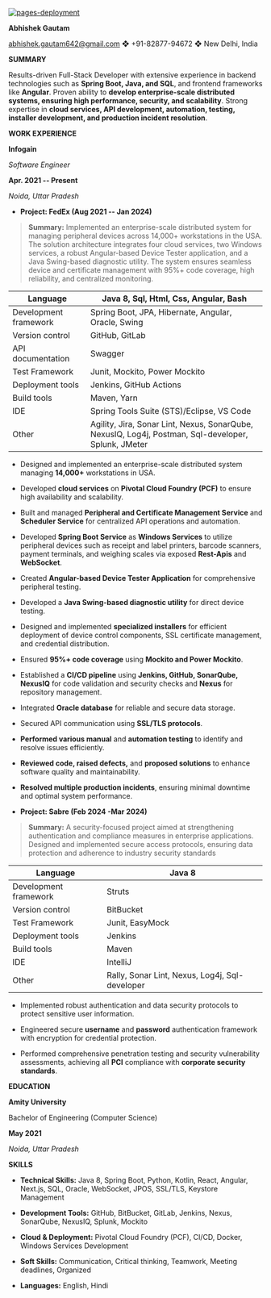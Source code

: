 [![pages-deployment](https://github.com/kehsihba12345/resume/actions/workflows/pages/pages-build-deployment/badge.svg?branch=master)](https://github.com/kehsihba12345/resume/actions/workflows/pages/pages-build-deployment)

**Abhishek Gautam**

abhishek.gautam642@gmail.com ❖ +91-82877-94672 ❖ New Delhi, India

**SUMMARY**

Results-driven Full-Stack Developer with extensive experience in backend
technologies such as **Spring Boot, Java, and SQL**, and frontend
frameworks like **Angular**. Proven ability to **develop
enterprise-scale distributed systems, ensuring high performance,
security, and scalability**. Strong expertise in **cloud services, API
development, automation, testing, installer development, and production
incident resolution**.

**WORK EXPERIENCE**

**Infogain**

*Software Engineer*

**Apr. 2021 -- Present**

*Noida, Uttar Pradesh*

- **Project: FedEx (Aug 2021 -- Jan 2024)**

> **Summary:** Implemented an enterprise-scale distributed system for
> managing peripheral devices across 14,000+ workstations in the USA.
> The solution architecture integrates four cloud services, two Windows
> services, a robust Angular-based Device Tester application, and a Java
> Swing-based diagnostic utility. The system ensures seamless  
> device and certificate management with 95%+ code coverage, high
> reliability, and centralized monitoring.

| Language              | Java 8, Sql, Html, Css, Angular, Bash                                                               |
|-----------------------|-----------------------------------------------------------------------------------------------------|
| Development framework | Spring Boot, JPA, Hibernate, Angular, Oracle, Swing                                                 |
| Version control       | GitHub, GitLab                                                                                      |
| API documentation     | Swagger                                                                                             |
| Test Framework        | Junit, Mockito, Power Mockito                                                                       |
| Deployment tools      | Jenkins, GitHub Actions                                                                             |
| Build tools           | Maven, Yarn                                                                                         |
| IDE                   | Spring Tools Suite (STS)/Eclipse, VS Code                                                           |
| Other                 | Agility, Jira, Sonar Lint, Nexus, SonarQube, NexusIQ, Log4j, Postman, Sql-developer, Splunk, JMeter |

- Designed and implemented an enterprise-scale distributed system managing **14,000+** workstations in USA.

- Developed **cloud services** on **Pivotal Cloud Foundry (PCF)** to ensure high availability and scalability.

- Built and managed **Peripheral and Certificate Management Service**  and **Scheduler Service** for centralized API operations and automation.

- Developed **Spring Boot Service** as **Windows Services** to utilize peripheral devices such as receipt and label printers, barcode scanners, payment terminals, and weighing scales via exposed **Rest-Apis** and **WebSocket**.
  
- Created **Angular-based Device Tester Application** for comprehensive peripheral testing.

- Developed a **Java Swing-based diagnostic utility** for direct device testing.

- Designed and implemented **specialized installers** for efficient deployment of device control components, SSL certificate management, and credential distribution.

- Ensured **95%+ code coverage** using **Mockito and Power Mockito**.

- Established a **CI/CD pipeline** using **Jenkins, GitHub, SonarQube, NexusIQ** for code validation and security checks and **Nexus** for repository management.

- Integrated **Oracle database** for reliable and secure data storage.

- Secured API communication using **SSL/TLS protocols**.

- **Performed various manual** and **automation testing** to identify and resolve issues efficiently.

- **Reviewed code, raised defects,** and **proposed solutions** to enhance software quality and maintainability.

- **Resolved multiple production incidents**, ensuring minimal downtime and optimal system performance.

<!-- -->

- **Project: Sabre (Feb 2024 -Mar 2024)**

> **Summary:** A security-focused project aimed at strengthening
> authentication and compliance measures in enterprise applications.
> Designed and implemented secure access protocols, ensuring data
> protection and adherence to industry security standards

| Language              | Java 8                                         |
|-----------------------|------------------------------------------------|
| Development framework | Struts                                         |
| Version control       | BitBucket                                      |
| Test Framework        | Junit, EasyMock                                |
| Deployment tools      | Jenkins                                        |
| Build tools           | Maven                                          |
| IDE                   | IntelliJ                                       |
| Other                 | Rally, Sonar Lint, Nexus, Log4j, Sql-developer |

- Implemented robust authentication and data security protocols to protect sensitive user information.

- Engineered secure **username** and **password** authentication framework with encryption for credential protection.

- Performed comprehensive penetration testing and security vulnerability assessments, achieving all **PCI** compliance with **corporate security standards**.

**EDUCATION**

**Amity University**

Bachelor of Engineering (Computer Science)

**May 2021**

*Noida, Uttar Pradesh*

**SKILLS**

- **Technical Skills:** Java 8, Spring Boot, Python, Kotlin, React, Angular, Next.js, SQL, Oracle, WebSocket, JPOS, SSL/TLS, Keystore Management

- **Development Tools:** GitHub, BitBucket, GitLab, Jenkins, Nexus, SonarQube, NexusIQ, Splunk, Mockito

- **Cloud & Deployment:** Pivotal Cloud Foundry (PCF), CI/CD, Docker, Windows Services Development

- **Soft Skills:** Communication, Critical thinking, Teamwork, Meeting deadlines, Organized

- **Languages:** English, Hindi

